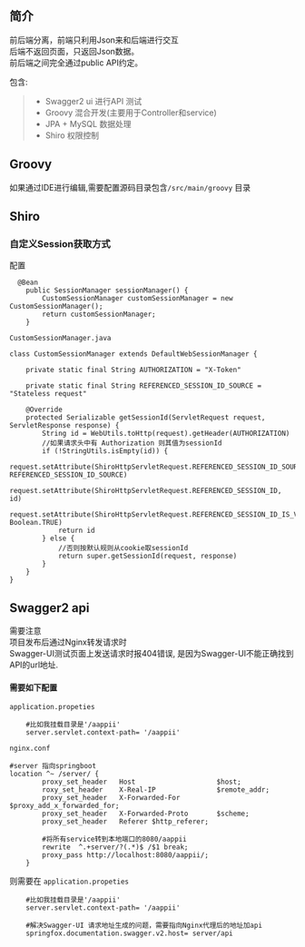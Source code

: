 ## 简介
前后端分离，前端只利用Json来和后端进行交互  
后端不返回页面，只返回Json数据。  
前后端之间完全通过public API约定。  

包含:
> - Swagger2 ui 进行API 测试
> - Groovy 混合开发(主要用于Controller和service)
>-  JPA + MySQL 数据处理
>-  Shiro 权限控制 

## Groovy

如果通过IDE进行编辑,需要配置源码目录包含`/src/main/groovy` 目录

## Shiro
### 自定义Session获取方式  
配置
````
  @Bean
    public SessionManager sessionManager() {
        CustomSessionManager customSessionManager = new CustomSessionManager();
        return customSessionManager;
    }
````

`CustomSessionManager.java`
````
class CustomSessionManager extends DefaultWebSessionManager {

    private static final String AUTHORIZATION = "X-Token"

    private static final String REFERENCED_SESSION_ID_SOURCE = "Stateless request"

    @Override
    protected Serializable getSessionId(ServletRequest request, ServletResponse response) {
        String id = WebUtils.toHttp(request).getHeader(AUTHORIZATION)
        //如果请求头中有 Authorization 则其值为sessionId
        if (!StringUtils.isEmpty(id)) {
            request.setAttribute(ShiroHttpServletRequest.REFERENCED_SESSION_ID_SOURCE, REFERENCED_SESSION_ID_SOURCE)
            request.setAttribute(ShiroHttpServletRequest.REFERENCED_SESSION_ID, id)
            request.setAttribute(ShiroHttpServletRequest.REFERENCED_SESSION_ID_IS_VALID, Boolean.TRUE)
            return id
        } else {
            //否则按默认规则从cookie取sessionId
            return super.getSessionId(request, response)
        }
    }
}
````

## Swagger2 api

需要注意  
项目发布后通过Nginx转发请求时  
Swagger-UI测试页面上发送请求时报404错误,
是因为Swagger-UI不能正确找到API的url地址.
#### 需要如下配置  
`application.propeties`
````
    #比如我挂载目录是'/aappii'
    server.servlet.context-path= '/aappii'
````
`nginx.conf`
````
#server 指向springboot
location ^~ /server/ { 
        proxy_set_header   Host                    $host;
        roxy_set_header    X-Real-IP               $remote_addr;
        proxy_set_header   X-Forwarded-For         $proxy_add_x_forwarded_for;
        proxy_set_header   X-Forwarded-Proto       $scheme;
        proxy_set_header   Referer $http_referer;
        
        #将所有service转到本地端口的8080/aappii
        rewrite  ^.+server/?(.*)$ /$1 break; 
        proxy_pass http://localhost:8080/aappii/;
 	}
````
则需要在
`application.propeties`
````
    #比如我挂载目录是'/aappii'
    server.servlet.context-path= '/aappii'
    
    #解决Swagger-UI 请求地址生成的问题，需要指向Nginx代理后的地址加api
    springfox.documentation.swagger.v2.host= server/api
````


